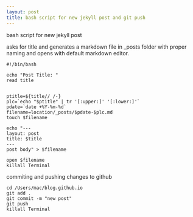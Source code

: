```yaml
---
layout: post
title: bash script for new jekyll post and git push
---
```

bash script for new jekyll post

asks for title and generates a markdown file in _posts folder with proper naming and opens with default markdown editor.
```
#!/bin/bash

echo "Post Title: "
read title


ptitle=${title// /-}
plc=`echo "$ptitle" | tr '[:upper:]' '[:lower:]'`
pdate=`date +%Y-%m-%d`
filename=location/_posts/$pdate-$plc.md
touch $filename

echo "---
layout: post
title: $title
---
post body" > $filename

open $filename
killall Terminal

```

commiting and pushing changes to github
```
cd /Users/mac/blog.github.io
git add .
git commit -m "new post"
git push
killall Terminal

```
